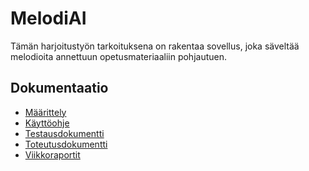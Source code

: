 # MelodiAI

Tämän harjoitustyön tarkoituksena on rakentaa sovellus, joka säveltää melodioita annettuun opetusmateriaaliin pohjautuen.

## Dokumentaatio

- [Määrittely](https:/ithub.com/Uhinho/tiralab/blob/master/dokumentaatio/maarittelydokumentti.md)
- [Käyttöohje]()
- [Testausdokumentti]()
- [Toteutusdokumentti]()
- [Viikkoraportit](https://github.com/Uhinho/tiralab/blob/master/dokumentaatio/viikkoraportit/)
